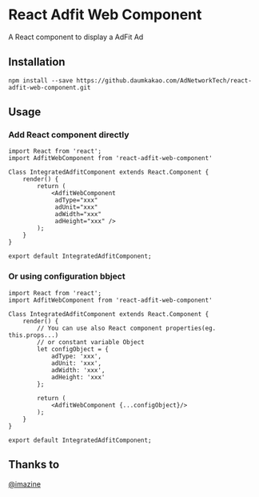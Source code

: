 # React Adfit Web Component
A React component to display a AdFit Ad

## Installation
```
npm install --save https://github.daumkakao.com/AdNetworkTech/react-adfit-web-component.git
```

## Usage

### Add React component directly

```
import React from 'react';
import AdfitWebComponent from 'react-adfit-web-component'

Class IntegratedAdfitComponent extends React.Component {
    render() {
        return (
            <AdfitWebComponent 
             adType="xxx"
             adUnit="xxx"
             adWidth="xxx"
             adHeight="xxx" />
        );
    }
}

export default IntegratedAdfitComponent;
```

### Or using configuration bbject

```
import React from 'react';
import AdfitWebComponent from 'react-adfit-web-component'

Class IntegratedAdfitComponent extends React.Component {
    render() {
        // You can use also React component properties(eg. this.props...) 
        // or constant variable Object 
        let configObject = {
            adType: 'xxx',
            adUnit: 'xxx',
            adWidth: 'xxx',
            adHeight: 'xxx'
        };

        return (
            <AdfitWebComponent {...configObject}/>
        );
    }
}

export default IntegratedAdfitComponent;
```

## Thanks to
[@imazine](https://github.com/imazine)
